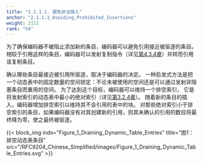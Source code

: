 ```yaml
---
title: "2.1.1.1. 避免非法插入"
anchor: "2.1.1.1_Avoiding_Prohibited_Insertions"
weight: 2111
rank: "h4"
---
```


为了确保编码器不被阻止添加新的条目，编码器可以避免引用接近被驱逐的条目。
相较于引用这样的条目，编码器可以发射复制指令（详见[第4.3.4章](#4.3.4_Duplicate)）并转而引用该复制条目。

确认哪些条目最接近被引用所驱逐，取决于编码器的决定。
一种启发式方法是把一个动态表中的固定数量的空间锁定：不论未被使用的空间还是可以通过发射非阻塞条目而重用的空间。
为了达到这个目标，编码器可以维持一个排空索引，
它是将发射索引的动态表中最小的绝对索引（详见[第3.2.4章](#3.2.4_Absolute_Indexing)）。
随着新的条目的插入，编码器增加排空索引以维持其不会引用的表中的块。
对那些绝对索引小于排空索引的条目，如果编码器没有对其创建新的引用，则其未确认的引用的数目将最终降为零，使之最终被驱逐。

{{< block_img
indx="Figure_1_Draining_Dynamic_Table_Entries"
title="图1：排空动态表条目"
src="/RFC9204_Chinese_Simplified/images/Figure_1_Draining_Dynamic_Table_Entries.svg" >}}
